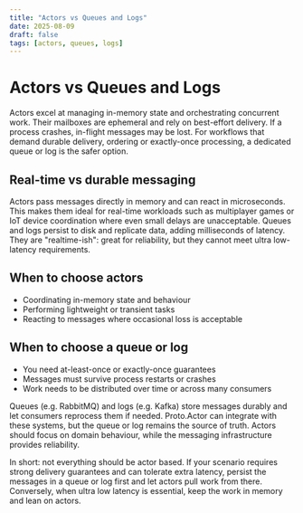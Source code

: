 ```yaml
---
title: "Actors vs Queues and Logs"
date: 2025-08-09
draft: false
tags: [actors, queues, logs]
---
```


# Actors vs Queues and Logs

Actors excel at managing in-memory state and orchestrating concurrent work. Their mailboxes are ephemeral and rely on best-effort delivery. If a process crashes, in-flight messages may be lost. For workflows that demand durable delivery, ordering or exactly-once processing, a dedicated queue or log is the safer option.

## Real-time vs durable messaging

Actors pass messages directly in memory and can react in microseconds. This makes them ideal for real-time workloads such as multiplayer games or IoT device coordination where even small delays are unacceptable. Queues and logs persist to disk and replicate data, adding milliseconds of latency. They are "realtime-ish": great for reliability, but they cannot meet ultra low-latency requirements.

## When to choose actors

- Coordinating in-memory state and behaviour
- Performing lightweight or transient tasks
- Reacting to messages where occasional loss is acceptable

## When to choose a queue or log

- You need at-least-once or exactly-once guarantees
- Messages must survive process restarts or crashes
- Work needs to be distributed over time or across many consumers

Queues (e.g. RabbitMQ) and logs (e.g. Kafka) store messages durably and let consumers reprocess them if needed. Proto.Actor can integrate with these systems, but the queue or log remains the source of truth. Actors should focus on domain behaviour, while the messaging infrastructure provides reliability.

In short: not everything should be actor based. If your scenario requires strong delivery guarantees and can tolerate extra latency, persist the messages in a queue or log first and let actors pull work from there. Conversely, when ultra low latency is essential, keep the work in memory and lean on actors.

